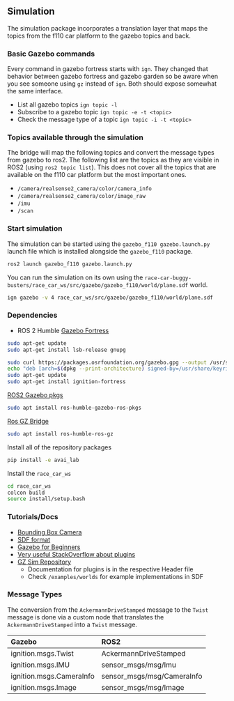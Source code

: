 ## Simulation

The simulation package incorporates a translation layer that maps the topics from the f110 car platform to the gazebo topics and back.

### Basic Gazebo commands

Every command in gazebo fortress starts with `ign`. They changed that behavior between gazebo fortress and gazebo garden so be aware when you see someone using `gz` instead of `ign`. Both should expose somewhat the same interface.

- List all gazebo topics `ign topic -l`
- Subscribe to a gazebo topic `ign topic -e -t <topic>`
- Check the message type of a topic `ign topic -i -t <topic>`

### Topics available through the simulation

The bridge will map the following topics and convert the message types from gazebo to ros2. The following list are the topics as they are visible in ROS2 (using `ros2 topic list`). This does not cover all the topics that are available on the f110 car platform but the most important ones.

- `/camera/realsense2_camera/color/camera_info`
- `/camera/realsense2_camera/color/image_raw`
- `/imu`
- `/scan`

### Start simulation

The simulation can be started using the `gazebo_f110 gazebo.launch.py` launch file which is installed alongside the `gazebo_f110` package.

```sh
ros2 launch gazebo_f110 gazebo.launch.py
```

You can run the simulation on its own using the `race-car-buggy-busters/race_car_ws/src/gazebo/gazebo_f110/world/plane.sdf` world.

```sh
ign gazebo -v 4 race_car_ws/src/gazebo/gazebo_f110/world/plane.sdf
```


### Dependencies

- ROS 2 Humble
[Gazebo Fortress](https://gazebosim.org/docs/fortress/ros_installation/)

```sh
sudo apt-get update
sudo apt-get install lsb-release gnupg
```

```sh
sudo curl https://packages.osrfoundation.org/gazebo.gpg --output /usr/share/keyrings/pkgs-osrf-archive-keyring.gpg
echo "deb [arch=$(dpkg --print-architecture) signed-by=/usr/share/keyrings/pkgs-osrf-archive-keyring.gpg] http://packages.osrfoundation.org/gazebo/ubuntu-stable $(lsb_release -cs) main" | sudo tee /etc/apt/sources.list.d/gazebo-stable.list > /dev/null
sudo apt-get update
sudo apt-get install ignition-fortress
```

[ROS2 Gazebo pkgs](https://github.com/ros-simulation/gazebo_ros_pkgs)

```sh
sudo apt install ros-humble-gazebo-ros-pkgs
```

[Ros GZ Bridge](https://github.com/gazebosim/ros_gz/blob/ros2/ros_gz_bridge/README.md)

```sh
sudo apt install ros-humble-ros-gz
```

Install all of the repository packages

```sh
pip install -e avai_lab
```

Install the `race_car_ws`

```sh
cd race_car_ws
colcon build
source install/setup.bash
```

### Tutorials/Docs

- [Bounding Box Camera](https://gazebosim.org/api/sensors/9/boundingbox_camera.html)
- [SDF format](https://osrf-distributions.s3.amazonaws.com/sdformat/api/1.5.html)
- [Gazebo for Beginners](https://github.com/scole02/Guide2Gazebo)
- [Very useful StackOverflow about plugins](https://robotics.stackexchange.com/questions/103881/gazebo-plugin-location-and-documentation/103884#103884)
- [GZ Sim Repository](https://github.com/gazebosim/gz-sim/tree/gz-sim7)
    - Documentation for plugins is in the respective Header file
    - Check `/examples/worlds` for example implementations in SDF


### Message Types

The conversion from the `AckermannDriveStamped` message to the `Twist` message is done via a custom node that translates the `AckermannDriveStamped` into a `Twist` message.

| Gazebo | ROS2 |
| :--- | :--- |
| ignition.msgs.Twist | AckermannDriveStamped | 
| ignition.msgs.IMU | sensor_msgs/msg/Imu |
| ignition.msgs.CameraInfo | sensor_msgs/msg/CameraInfo |
| ignition.msgs.Image | sensor_msgs/msg/Image |



